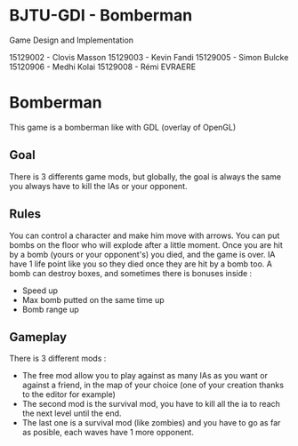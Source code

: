 # BJTU-GDI - Bomberman

Game Design and Implementation

15129002 - Clovis Masson
15129003 - Kevin Fandi
15129005 - Simon Bulcke
15120906 - Medhi Kolai
15129008 - Rémi EVRAERE

# Bomberman

This game is a bomberman like with GDL (overlay of OpenGL)

## Goal

There is 3 differents game mods, but globally, the goal is always the same you always have to kill the IAs or your opponent.

## Rules

You can control a character and make him move with arrows. You can put bombs on the floor who will explode after a little moment. 
Once you are hit by a bomb (yours or your opponent's) you died, and the game is over. IA have 1 life point like you so they died once they are hit by a bomb too.
A bomb can destroy boxes, and sometimes there is bonuses inside : 
  - Speed up
  - Max bomb putted on the same time up
  - Bomb range up

## Gameplay

There is 3 different mods :
  - The free mod allow you to play against as many IAs as you want or against a friend, in the map of your choice (one of your creation thanks to the editor for example)
  - The second mod is the survival mod, you have to kill all the ia to reach the next level until the end.
  - The last one is a survival mod (like zombies) and you have to go as far as posible, each waves have 1 more opponent.
